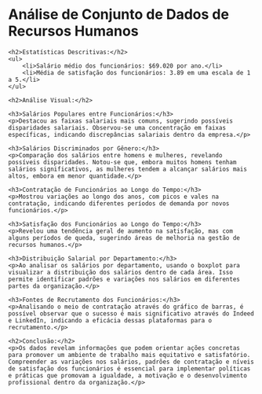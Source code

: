 <!DOCTYPE html>
<html lang="en">
<head>
    <meta charset="UTF-8">
    <meta name="viewport" content="width=device-width, initial-scale=1.0">
    <title>Análise de Conjunto de Dados de Recursos Humanos</title>
</head>
<body>
    <h1>Análise de Conjunto de Dados de Recursos Humanos</h1>

    <h2>Estatísticas Descritivas:</h2>
    <ul>
        <li>Salário médio dos funcionários: $69.020 por ano.</li>
        <li>Média de satisfação dos funcionários: 3.89 em uma escala de 1 a 5.</li>
    </ul>

    <h2>Análise Visual:</h2>

    <h3>Salários Populares entre Funcionários:</h3>
    <p>Destacou as faixas salariais mais comuns, sugerindo possíveis disparidades salariais. Observou-se uma concentração em faixas específicas, indicando discrepâncias salariais dentro da empresa.</p>

    <h3>Salários Discriminados por Gênero:</h3>
    <p>Comparação dos salários entre homens e mulheres, revelando possíveis disparidades. Notou-se que, embora muitos homens tenham salários significativos, as mulheres tendem a alcançar salários mais altos, embora em menor quantidade.</p>

    <h3>Contratação de Funcionários ao Longo do Tempo:</h3>
    <p>Mostrou variações ao longo dos anos, com picos e vales na contratação, indicando diferentes períodos de demanda por novos funcionários.</p>

    <h3>Satisfação dos Funcionários ao Longo do Tempo:</h3>
    <p>Revelou uma tendência geral de aumento na satisfação, mas com alguns períodos de queda, sugerindo áreas de melhoria na gestão de recursos humanos.</p>

    <h3>Distribuição Salarial por Departamento:</h3>
    <p>Ao analisar os salários por departamento, usando o boxplot para visualizar a distribuição dos salários dentro de cada área. Isso permite identificar padrões e variações nos salários em diferentes partes da organização.</p>

    <h3>Fontes de Recrutamento dos Funcionários:</h3>
    <p>Analisando o meio de contratação através do gráfico de barras, é possível observar que o sucesso é mais significativo através do Indeed e LinkedIn, indicando a eficácia dessas plataformas para o recrutamento.</p>

    <h2>Conclusão:</h2>
    <p>Os dados revelam informações que podem orientar ações concretas para promover um ambiente de trabalho mais equitativo e satisfatório. Compreender as variações nos salários, padrões de contratação e níveis de satisfação dos funcionários é essencial para implementar políticas e práticas que promovam a igualdade, a motivação e o desenvolvimento profissional dentro da organização.</p>
</body>
</html>
